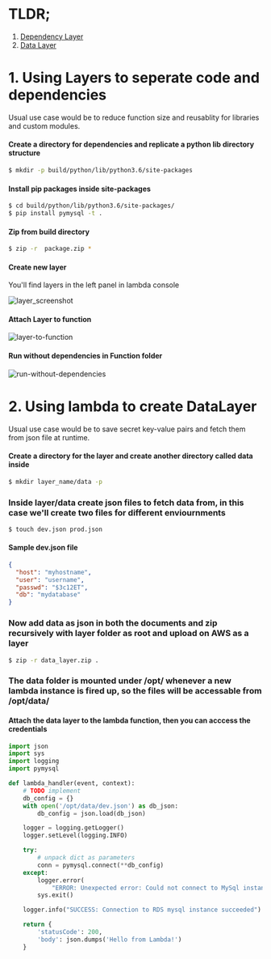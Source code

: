 # TLDR;

1. [Dependency Layer](#1-using-layers-to-seperate-code-and-dependencies)
2. [Data Layer](#2-using-lambda-to-create-datalayer)

# 1. Using Layers to seperate code and dependencies

Usual use case would be to reduce function size and reusablity for libraries and custom modules.

#### Create a directory for dependencies and replicate a python lib directory structure

```bash
$ mkdir -p build/python/lib/python3.6/site-packages
```

#### Install pip packages inside site-packages

```bash
$ cd build/python/lib/python3.6/site-packages/
$ pip install pymysql -t .
```

#### Zip from build directory

```bash
$ zip -r  package.zip *
```

#### Create new layer

You'll find layers in the left panel in lambda console

![layer_screenshot](https://github.com/shuvojit-tps/lambda_docs/blob/master/assets/Screenshot%20from%202018-12-26%2011-58-22.png)

#### Attach Layer to function

![layer-to-function](https://github.com/shuvojit-tps/lambda_docs/blob/master/assets/Screenshot%20from%202018-12-26%2012-02-08.png?raw=true)

#### Run without dependencies in Function folder

![run-without-dependencies](https://github.com/shuvojit-tps/lambda_docs/blob/master/assets/Screenshot%20from%202018-12-26%2012-03-16.png?raw=true)

# 2. Using lambda to create DataLayer

Usual use case would be to save secret key-value pairs and fetch them from json file at runtime.

#### Create a directory for the layer and create another directory called data inside

```bash
$ mkdir layer_name/data -p
```

### Inside layer/data create json files to fetch data from, in this case we'll create two files for different enviournments

```bash
$ touch dev.json prod.json
```

#### Sample dev.json file

```json
{
  "host": "myhostname",
  "user": "username",
  "passwd": "$3c12ET",
  "db": "mydatabase"
}
```

### Now add data as json in both the documents and zip recursively with layer folder as root and upload on AWS as a layer

```bash
$ zip -r data_layer.zip .
```

### The data folder is mounted under /opt/ whenever a new lambda instance is fired up, so the files will be accessable from /opt/data/

#### Attach the data layer to the lambda function, then you can acccess the credentials

```python
import json
import sys
import logging
import pymysql

def lambda_handler(event, context):
    # TODO implement
    db_config = {}
    with open('/opt/data/dev.json') as db_json:
        db_config = json.load(db_json)

    logger = logging.getLogger()
    logger.setLevel(logging.INFO)

    try:
        # unpack dict as parameters
        conn = pymysql.connect(**db_config)
    except:
        logger.error(
            "ERROR: Unexpected error: Could not connect to MySql instance.")
        sys.exit()

    logger.info("SUCCESS: Connection to RDS mysql instance succeeded")

    return {
        'statusCode': 200,
        'body': json.dumps('Hello from Lambda!')
    }

```

